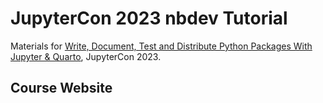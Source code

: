# JupyterCon 2023 nbdev Tutorial

Materials for [Write, Document, Test and Distribute Python Packages With Jupyter & Quarto](https://cfp.jupytercon.com/2023/talk/ZRS7CW/), JupyterCon 2023.

## Course Website



